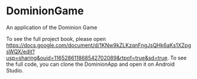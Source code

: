 # DominionGame
An application of the Dominion Game

To see the full project book, please open https://docs.google.com/document/d/1KNw9kZLKzqnFngJsQHk6aKs1XZpgsWQX/edit?usp=sharing&ouid=116528611868542702089&rtpof=true&sd=true.
To see the full code, you can clone the DominionApp and open it on Android Studio.
